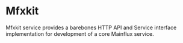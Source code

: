# Mfxkit

Mfxkit service provides a barebones HTTP API and Service interface implementation for development of a core Mainflux service.
